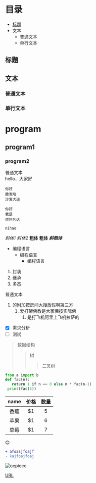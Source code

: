 # 目录
* [标题](https://github.com/schinappipy/program/blob/master/README.md#%E6%A0%87%E9%A2%98)
* 文本
    * 普通文本
    * 单行文本
    
    
## 标题

## 文本

### 普通文本

### 单行文本

   
# program  
## program1  
### program2  
普通文本  
  hello，大家好  
  
    你好  
    撒发哈  
    沙发大道  
  
```
你好  
我是  
你阿凡达
```

`nihao`

*斜体1*
_斜体2_
**粗体**
__粗体__
***斜粗体***

* 编程语言
    * 编程语言
        * 编程语言
        
1. 封装
2. 继承
3. 多态  

 普通文本 
1. 的附加按房间大搜放假啊第三方
    1. 爱打架佛教是大家佛按实际佛
        1. 是打飞机阿里上飞机拉萨的
        

- [x] 需求分析
- [ ] 测试

> 数据结构
>> 树
>>> 二叉树

```python
from a import b
def fac(n):
   return 1 if n == 0 else n * fac(n-1)
 print(fac(5))
 ```
 
name | 价格 |  数量  
:-:|:-:|:-:
香蕉 | $1 | 5 |
苹果 | $1 | 6 |
草莓 | $1 | 7 |

:blush:
```diff
+ afoasjfoajf
- kajfoajfoaj
```
![oepiece](https://github.com/schinappipy/program/blob/master/onepiece.jpg])

[URL](https://github.com/schinappipy/program/blob/master/exercise.txt)
